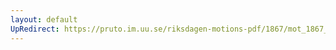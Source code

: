 ```yaml
---
layout: default
UpRedirect: https://pruto.im.uu.se/riksdagen-motions-pdf/1867/mot_1867__fk__22/mot_1867__fk__22-001.pdf
---
```

